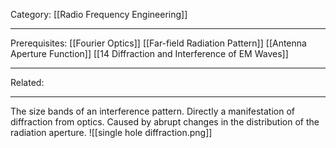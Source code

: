 Category: [[Radio Frequency Engineering]]
___
Prerequisites: [[Fourier Optics]] [[Far-field Radiation Pattern]] [[Antenna Aperture Function]] [[14 Diffraction and Interference of EM Waves]]
___
Related:
___
The size bands of an interference pattern. Directly a manifestation of diffraction from optics. Caused by abrupt changes in the distribution of the radiation aperture. 
![[single hole diffraction.png]]
